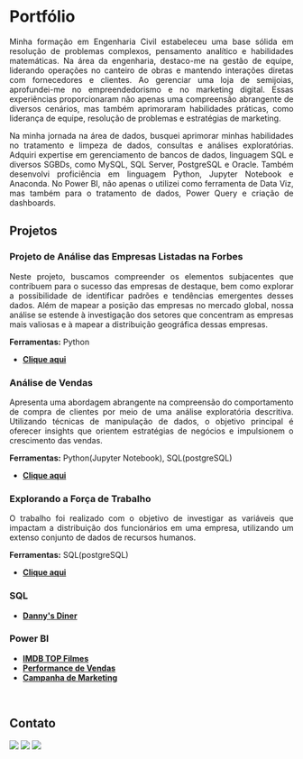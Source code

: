 # Portfólio
<div align="justify">
  <p>
    Minha formação em Engenharia Civil estabeleceu uma base sólida em resolução de problemas complexos, pensamento analítico e habilidades matemáticas. Na área da engenharia, destaco-me na gestão de equipe, liderando operações no canteiro de obras e mantendo interações diretas com fornecedores e clientes. Ao gerenciar uma loja de semijoias, aprofundei-me no empreendedorismo e no marketing digital. Essas experiências proporcionaram não apenas uma compreensão abrangente de diversos cenários, mas também aprimoraram habilidades práticas, como liderança de equipe, resolução de problemas e estratégias de marketing.
  </p>
  <p>
    Na minha jornada na área de dados, busquei aprimorar minhas habilidades no tratamento e limpeza de dados, consultas e análises exploratórias. Adquiri expertise em gerenciamento de bancos de dados, linguagem SQL e diversos SGBDs, como MySQL, SQL Server, PostgreSQL e Oracle. Também desenvolvi proficiência em linguagem Python, Jupyter Notebook e Anaconda. No Power BI, não apenas o utilizei como ferramenta de Data Viz, mas também para o tratamento de dados, Power Query e criação de dashboards.
  </p>

## Projetos

### Projeto de Análise das Empresas Listadas na Forbes
Neste projeto, buscamos compreender os elementos subjacentes que contribuem para o sucesso das empresas de destaque, bem como explorar a possibilidade de identificar padrões e tendências emergentes desses dados. Além de mapear a posição das empresas no mercado global, nossa análise se estende à investigação dos setores que concentram as empresas mais valiosas e à mapear a distribuição geográfica dessas empresas.

**Ferramentas:** Python

* **[Clique aqui](https://github.com/nadinne94/forbes_global2000_2023)**

### Análise de Vendas
Apresenta uma abordagem abrangente na compreensão do comportamento de compra de clientes por meio de uma análise exploratória descritiva. Utilizando técnicas de manipulação de dados, o objetivo principal é oferecer insights que orientem estratégias de negócios e impulsionem o crescimento das vendas.

**Ferramentas:** Python(Jupyter Notebook), SQL(postgreSQL)

* **[Clique aqui](https://github.com/nadinne94/analise_vendas)**

### Explorando a Força de Trabalho
O trabalho foi realizado com o objetivo de investigar as variáveis que impactam a distribuição dos funcionários em uma empresa, utilizando um extenso conjunto de dados de recursos humanos.

**Ferramentas:** SQL(postgreSQL)

* **[Clique aqui](https://github.com/nadinne94/employeedataset)**

### SQL

* **[Danny's Diner](https://github.com/nadinne94/dannys_diner)**

### Power BI
* **[IMDB TOP Filmes](https://www.behance.net/gallery/180165445/IMDB-Top-10000-Filmes)**
* **[Performance de Vendas](https://app.powerbi.com/view?r=eyJrIjoiNzY3MTQ3MTMtOGY1Zi00OWZkLTk4MDQtZWY3Mjk2YjUzYTVmIiwidCI6IjdmYTg3YmQ3LTU0NzgtNDQ4Yy05Yjk2LWYzYjZjNGEwYzliMCJ9)**
* **[Campanha de Marketing](https://app.powerbi.com/view?r=eyJrIjoiM2RmNTIxMGEtMDFmZS00ODI3LTliNzgtOTdlMWRhYjJiMjNlIiwidCI6IjdmYTg3YmQ3LTU0NzgtNDQ4Yy05Yjk2LWYzYjZjNGEwYzliMCJ9)**

</div>

<br>

## Contato
<div align="left">
  <a href="https://www.linkedin.com/in/nadinne-cavalcante/" target="_blank"><img src="https://img.shields.io/badge/-LinkedIn-%230077B5?style=for-the-badge&logo=linkedin&logoColor=white" target="_blank"></a> 
  <a href="mailto:nadinnecavalcantesilva@gmail.com"><img src="https://img.shields.io/badge/-Gmail-%23333?style=for-the-badge&logo=gmail&logoColor=white" target="_blank"></a>
  <a href="https://medium.com/@nadinne.cavalcante94"><img src="https://img.shields.io/badge/Medium-12100E?style=for-the-badge&logo=medium&logoColor=white" target="_blank"></a>
</div>
